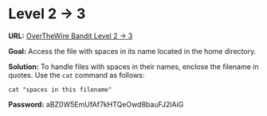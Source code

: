 # Level 2 -> 3

**URL:** [OverTheWire Bandit Level 2 -> 3](https://overthewire.org/wargames/bandit/bandit3.html)

**Goal:** Access the file with spaces in its name located in the home directory.

**Solution:**
To handle files with spaces in their names, enclose the filename in quotes. Use the `cat` command as follows:

    cat "spaces in this filename"

**Password:** aBZ0W5EmUfAf7kHTQeOwd8bauFJ2lAiG

